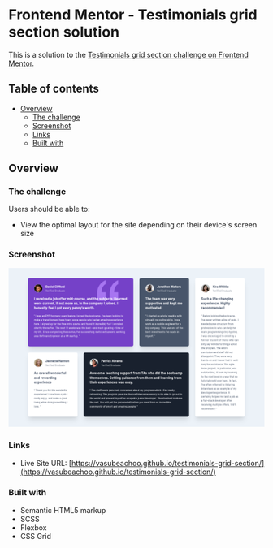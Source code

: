 # Frontend Mentor - Testimonials grid section solution

This is a solution to the [Testimonials grid section challenge on Frontend Mentor](https://www.frontendmentor.io/challenges/testimonials-grid-section-Nnw6J7Un7). 

## Table of contents

- [Overview](#overview)
  - [The challenge](#the-challenge)
  - [Screenshot](#screenshot)
  - [Links](#links)
  - [Built with](#built-with)

## Overview

### The challenge

Users should be able to:

- View the optimal layout for the site depending on their device's screen size

### Screenshot

![](./images/screenshot.png)

### Links

- Live Site URL: [https://vasubeachoo.github.io/testimonials-grid-section/](https://vasubeachoo.github.io/testimonials-grid-section/)

### Built with

- Semantic HTML5 markup
- SCSS
- Flexbox
- CSS Grid